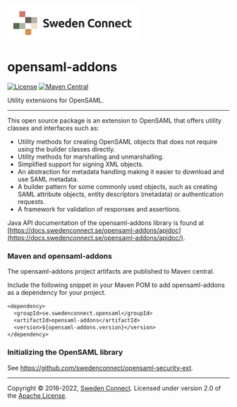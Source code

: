 ![Logo](img/sweden-connect-logo.png)

# opensaml-addons

[![License](https://img.shields.io/badge/License-Apache%202.0-blue.svg)](https://opensource.org/licenses/Apache-2.0) [![Maven Central](https://maven-badges.herokuapp.com/maven-central/se.swedenconnect.opensaml/opensaml-addons/badge.svg)](https://maven-badges.herokuapp.com/maven-central/se.swedenconnect.opensaml/opensaml-addons)

Utility extensions for OpenSAML.

---

This open source package is an extension to OpenSAML that offers utility classes and interfaces such as:

* Utility methods for creating OpenSAML objects that does not require using the builder classes directly.
* Utility methods for marshalling and unmarshalling.
* Simplified support for signing XML objects.
* An abstraction for metadata handling making it easier to download and use SAML metadata.
* A builder pattern for some commonly used objects, such as creating SAML attribute objects, entity descriptors (metadata) or authentication requests.
* A framework for validation of responses and assertions.

Java API documentation of the opensaml-addons library is found at [https://docs.swedenconnect.se/opensaml-addons/apidoc](https://docs.swedenconnect.se/opensaml-addons/apidoc/).

### Maven and opensaml-addons

The opensaml-addons project artifacts are published to Maven central.

Include the following snippet in your Maven POM to add opensaml-addons as a dependency for your project.

```
<dependency>
  <groupId>se.swedenconnect.opensaml</groupId>
  <artifactId>opensaml-addons</artifactId>
  <version>${opensaml-addons.version}</version>
</dependency>
```
### Initializing the OpenSAML library

See <https://github.com/swedenconnect/opensaml-security-ext>.
        
---

Copyright &copy; 2016-2022, [Sweden Connect](https://swedenconnect.se). Licensed under version 2.0 of the [Apache License](http://www.apache.org/licenses/LICENSE-2.0).
